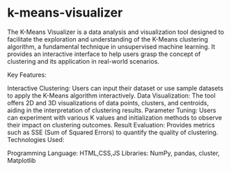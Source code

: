 # k-means-visualizer
The K-Means Visualizer is a data analysis and visualization tool designed to facilitate the exploration and understanding of the K-Means clustering algorithm, a fundamental technique in unsupervised machine learning. It provides an interactive interface to help users grasp the concept of clustering and its application in real-world scenarios.

Key Features:

Interactive Clustering: Users can input their dataset or use sample datasets to apply the K-Means algorithm interactively.
Data Visualization: The tool offers 2D and 3D visualizations of data points, clusters, and centroids, aiding in the interpretation of clustering results.
Parameter Tuning: Users can experiment with various K values and initialization methods to observe their impact on clustering outcomes.
Result Evaluation: Provides metrics such as SSE (Sum of Squared Errors) to quantify the quality of clustering.
Technologies Used:

Programming Language: HTML,CSS,JS
Libraries: NumPy, pandas, cluster, Matplotlib
